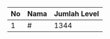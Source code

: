| No | Nama            | Jumlah Level |
|----|-----------------|--------------|
| 1  | #    |    1344        |
